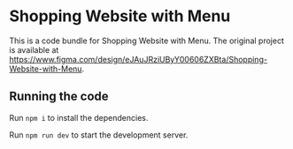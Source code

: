 
  # Shopping Website with Menu

  This is a code bundle for Shopping Website with Menu. The original project is available at https://www.figma.com/design/eJAuJRziUByY00606ZXBta/Shopping-Website-with-Menu.

  ## Running the code

  Run `npm i` to install the dependencies.

  Run `npm run dev` to start the development server.
  